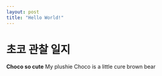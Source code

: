 ```yaml
---
layout: post
title: "Hello World!"
---
```

# 초코 관찰 일지
**Choco so cute**
My plushie Choco is a little cure brown bear
